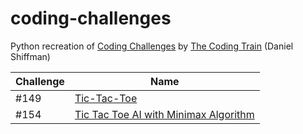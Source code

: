 # coding-challenges
Python recreation of [Coding Challenges](https://thecodingtrain.com/challenges) by [The Coding Train](https://www.youtube.com/@TheCodingTrain) (Daniel Shiffman)


| Challenge | Name                                                                   |
|-----------|------------------------------------------------------------------------|
| #149      | [Tic-Tac-Toe](149-154_tic-tac-toe/README.md)                           |
| #154      | [Tic Tac Toe AI with Minimax Algorithm](149-154_tic-tac-toe/README.md) |
